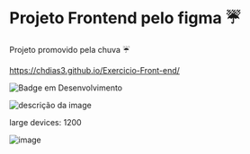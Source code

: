 # Projeto Frontend pelo figma :umbrella:
Projeto promovido pela chuva :umbrella:

https://chdias3.github.io/Exercicio-Front-end/

![Badge em Desenvolvimento](http://img.shields.io/static/v1?label=STATUS&message=EM%20DESENVOLVIMENTO&color=GREEN&style=for-the-badge)

![descrição da image](https://user-images.githubusercontent.com/91853449/165570873-1e089fbf-13d1-4643-908f-9aa7841f8e50.png)

large devices: 1200

![image](https://user-images.githubusercontent.com/91853449/165878327-cc37b224-f336-40a2-9687-ff12e7e864e2.png)
